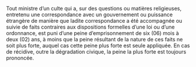 Tout ministre d’un culte qui a, sur des questions ou matières religieuses, entretenu une correspondance avec un gouvernement ou puissance étrangère de manière que ladite correspondance a été accompagnée ou suivie de faits contraires aux dispositions formelles d’une loi ou d’une ordonnance, est puni d’une peine d’emprisonnement de six (06) mois à deux (02) ans, à moins que la peine résultant de la nature de ces faits ne soit plus forte, auquel cas cette peine plus forte est seule appliquée.
En cas de récidive, outre la dégradation civique, la peine la plus forte est toujours prononcée.